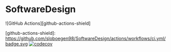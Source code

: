 # SoftwareDesign

![GitHub Actions][github-actions-shield]

[github-actions-shield]: https://github.com/sloboegen98/SoftwareDesign/actions/workflows/ci.yml/badge.svg [![codecov](https://codecov.io/gh/sloboegen98/SoftwareDesign/branch/CLI/graph/badge.svg?token=LTFRIFM6FO)](https://codecov.io/gh/sloboegen98/SoftwareDesign)
